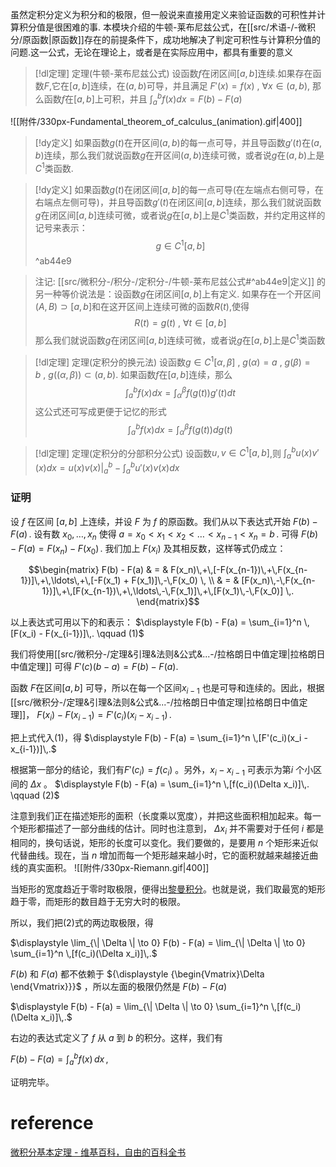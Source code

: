 
虽然定积分定义为积分和的极限，但一般说来直接用定义来验证函数的可积性并计算积分值是很困难的事.
本模块介绍的牛顿-莱布尼兹公式，在[[src/术语-/-微积分/原函数|原函数]]存在的前提条件下，成功地解决了判定可积性与计算积分值的问题.这一公式，无论在理论上，或者是在实际应用中，都具有重要的意义


> [!dl定理] 定理(牛顿-莱布尼兹公式) 
> 设函数$f$在闭区间$[a,b]$连续.如果存在函数$F$,它在$[a,b]$连续，在$(a,b)$可导，并且满足
> $F'(x)=f(x)~,~\forall  x∈(a,b)$,
> 那么函数$f$在$[a,b]$上可积，并且
> $\displaystyle \int_{a}^{b}f(x)dx=F(b)-F(a)$

![[附件/330px-Fundamental_theorem_of_calculus_(animation).gif|400]]


> [!dy定义] 
> 如果函数$g(t)$在开区间$(a,b)$的每一点可导，并且导函数$g'(t)$在$(a,b)$连续，那么我们就说函数$g$在开区间$(a,b)$连续可微，或者说$g$在$(a,b)$上是$C^1$类函数.

> [!dy定义] 
> 如果函数$g(t)$在闭区间$[a,b]$的每一点可导(在左端点右侧可导，在右端点左侧可导)，并且导函数$g'(t)$在闭区间$[a,b]$连续，那么我们就说函数$g$在闭区间$[a,b]$连续可微，或者说$g$在$[a,b]$上是$C^1$类函数，并约定用这样的记号来表示：
> $$\displaystyle g\in C^1[a,b]$$
^ab44e9

> 注记:
> [[src/微积分-/积分-/定积分-/牛顿-莱布尼兹公式#^ab44e9|定义]] 的另一种等价说法是：设函数$g$在闭区间$[a,b]$上有定义. 如果存在一个开区间$(A,B) \supset  [a,b]$和在这开区间上连续可微的函数$R(t)$,使得
> $$R(t)=g(t)~,~\forall  t\in  [a,b]$$
> 那么我们就说函数$g$在闭区间$[a,b]$连续可微，或者说$g$在$[a,b]$上是$C^1$类函数


> [!dl定理] 定理(定积分的换元法) 
> 设函数$\displaystyle g\in C^{1}[\alpha,\beta]~,~g(\alpha)=a~,~g(\beta)=b~,~g((\alpha,\beta))\subset (a,b)$.
> 如果函数$f$在$[a,b]$连续，那么
> $$\int_{a}^{b} f(x)dx=\int_{\alpha}^{\beta} f(g(t))g'(t)dt$$
> 这公式还可写成更便于记忆的形式
> $$ \int_{a}^{b} f(x)dx=\int_{\alpha}^{\beta} f(g(t))dg(t)$$


> [!dl定理] 定理(定积分的分部积分公式) 
> 设函数$u,v \in C^{1}[a,b]$,则
> $\displaystyle \int_{a}^{b}u(x)v'(x)dx=u(x)v(x)\bigg |_a^b-\int_{a}^{b}u'(x)v(x)dx$
> 

### 证明
设 $f$ 在区间 $[a,b]$ 上连续，并设 $F$ 为 $f$ 的原函数。我们从以下表达式开始
$F(b) - F(a)\,.$ 
设有数
$x_{0},\ldots ,x_{n}$ 
使得
$a = x_0 < x_1 < x_2 < \ldots < x_{n-1} < x_n = b\,.$ 
可得
$F(b) - F(a) = F(x_n) - F(x_0) \,.$ 
我们加上 ${\displaystyle F(x_{i})}$ 及其相反数，这样等式仍成立：

$$\begin{matrix} F(b) - F(a) & = & F(x_n)\,+\,[-F(x_{n-1})\,+\,F(x_{n-1})]\,+\,\ldots\,+\,[-F(x_1) + F(x_1)]\,-\,F(x_0) \, \\
& = & [F(x_n)\,-\,F(x_{n-1})]\,+\,[F(x_{n-1})\,+\,\ldots\,-\,F(x_1)]\,+\,[F(x_1)\,-\,F(x_0)] \,. \end{matrix}$$

以上表达式可用以下的和表示：
$\displaystyle F(b) - F(a) = \sum_{i=1}^n \,[F(x_i) - F(x_{i-1})]\,. \qquad (1)$ 

我们将使用[[src/微积分-/定理&引理&法则&公式&...-/拉格朗日中值定理|拉格朗日中值定理]] 可得
$F'(c)(b - a) = F(b) - F(a). \,$ 

函数 $F$在区间$[a,b]$ 可导，所以在每一个区间${\displaystyle x_{i-1}}$ 也是可导和连续的。因此，根据[[src/微积分-/定理&引理&法则&公式&...-/拉格朗日中值定理|拉格朗日中值定理]]，
$\displaystyle F(x_i) - F(x_{i-1}) = F'(c_i)(x_i - x_{i-1}) \,.$ 

把上式代入$(1)$，得
$\displaystyle F(b) - F(a) = \sum_{i=1}^n \,[F'(c_i)(x_i - x_{i-1})]\,.$ 

根据第一部分的结论，我们有$F'(c_i) = f(c_i)$ 。另外，$x_i - x_{i-1}$ 可表示为第$i$ 个小区间的 $\Delta x$ 。
$\displaystyle F(b) - F(a) = \sum_{i=1}^n \,[f(c_i)(\Delta x_i)]\,. \qquad (2)$

注意到我们正在描述矩形的面积（长度乘以宽度），并把这些面积相加起来。每一个矩形都描述了一部分曲线的估计。同时也注意到，  $\Delta x_i$ 并不需要对于任何 $i$ 都是相同的，换句话说，矩形的长度可以变化。我们要做的，是要用 $n$ 个矩形来近似代替曲线。现在，当 $n$ 增加而每一个矩形越来越小时，它的面积就越来越接近曲线的真实面积。
![[附件/330px-Riemann.gif|400]]


当矩形的宽度趋近于零时取极限，便得出[黎曼积分](https://zh.wikipedia.org/wiki/%E9%BB%8E%E6%9B%BC%E7%A7%AF%E5%88%86 "黎曼积分")。也就是说，我们取最宽的矩形趋于零，而矩形的数目趋于无穷大时的极限。

所以，我们把$(2)$式的两边取极限，得

$\displaystyle \lim_{\| \Delta \| \to 0} F(b) - F(a) = \lim_{\| \Delta \| \to 0} \sum_{i=1}^n \,[f(c_i)(\Delta x_i)]\,.$ 

 ${\displaystyle F(b)}$ 和 ${\displaystyle F(a)}$ 都不依赖于 ${\displaystyle {\begin{Vmatrix}\Delta \end{Vmatrix}}}$ ，所以左面的极限仍然是 ${\displaystyle F(b)-F(a)}$ 

$\displaystyle F(b) - F(a) = \lim_{\| \Delta \| \to 0} \sum_{i=1}^n \,[f(c_i)(\Delta x_i)]\,.$ 

右边的表达式定义了 $f$ 从 $a$ 到 $b$ 的积分。这样，我们有

$\displaystyle F(b) - F(a) = \int_{a}^{b} f(x)\,dx\,,$ 

证明完毕。
# reference
[微积分基本定理 - 维基百科，自由的百科全书](https://zh.wikipedia.org/zh-hans/%E5%BE%AE%E7%A7%AF%E5%88%86%E5%9F%BA%E6%9C%AC%E5%AE%9A%E7%90%86)



